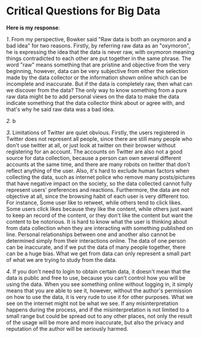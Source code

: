 # Critical Questions for Big Data
**Here is my response**:

*1*. From my perspective, Bowker said "Raw data is both an oxymoron and a bad idea" for two reasons. Firstly, by referring raw data as an "oxymoron", he is expressing the idea that the data is never raw, with oxymoron meaning things contradicted to each other are put together in the same phrase. The word "raw" means something that are pristine and objective from the very beginning, however, data can be very subjective from either the selection made by the data collector or the information shown online which can be incomplete and inaccurate. But if the data is completely raw, then what can we discover from the data? The only way to know something from a pure raw data might be to add personal views on the data to make the data indicate something that the data collector think about or agree with, and that's why he said raw data was a bad idea.

*2*. b

*3*. Limitations of Twitter are quiet obvious. Firstly, the users registered in Twitter does not represent all people, since there are still many people who don't use twitter at all, or just look at twitter on their browser without registering for an account. The accounts on Twitter are also not a good source for data collection, because a person can own several different accounts at the same time, and there are many robots on twitter that don't reflect anything of the user. Also, it's hard to exclude human factors when collecting the data, such as internet police who remove many posts/pictures that have negative impact on the society, so the data collected cannot fully represent users' preferences and reactions. Furthermore, the data are not objective at all, since the browsing habit of each user is very different too. For instance, Some user like to retweet, while others tend to click likes. Some users click likes because they like the content, while others just want to keep an record of the content, or they don't like the content but want the content to be notorious. It is hard to know what the user is thinking about from data collection when they are interacting with something published on line. Personal relationships between one and another also cannot be determined simply from their interactions online. The data of one person can be inaccurate, and if we put the data of many people together, there can be a huge bias. What we get from data can only represent a small part of what we are trying to study from the data.

*4*. If you don't need to login to obtain certain data, it doesn't mean that the data is public and free to use, because you can't control how you will be using the data. When you see something online without logging in, it simply means that you are able to see it, however, without the author's permission on how to use the data, it is very rude to use it for other purposes. What we see on the internet might not be what we see. If any misinterpretation happens during the process, and if the misinterpretation is not limited to a small range but could be spread out to any other places, not only the result of the usage will be more and more inaccurate, but also the privacy and reputation of the author will be seriously harmed.
